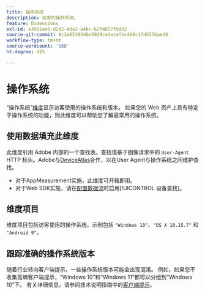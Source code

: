 ```yaml
---
title: 操作系统
description: 访客的操作系统。
feature: Dimensions
exl-id: e3911ae0-d242-4da2-a4bc-b2f4877f9dd2
source-git-commit: 9c3e65392d6e5929ce1ecefbc460c1fd5576aed8
workflow-type: tm+mt
source-wordcount: '168'
ht-degree: 42%

---
```


# 操作系统

“操作系统”[维度](overview.md)显示访客使用的操作系统和版本。 如果您的 Web 资产上具有特定于操作系统的功能，则此维度可以帮助您了解最常用的操作系统。

## 使用数据填充此维度

此维度引用 Adobe 内部的一个查找表。查找值基于图像请求中的 `User-Agent` HTTP 标头。Adobe与[DeviceAtlas](https://deviceatlas.com/)合作，以在User Agent与操作系统之间维护查找。

* 对于AppMeasurement实施，此维度可开箱即用。
* 对于Web SDK实施，请在[配置数据流](https://experienceleague.adobe.com/docs/experience-platform/datastreams/configure.html?lang=zh-Hans)时启用[!UICONTROL 设备查找]。

## 维度项目

维度项目包括访客使用的操作系统。示例包括 `"Windows 10"`、`"OS X 10.15.7"` 和 `"Android 9"`。

## 跟踪准确的操作系统版本

随着行业转向客户端提示，一些操作系统版本可能会出现混淆。 例如，如果您不收集高熵客户端提示，“Windows 10”和“Windows 11”都可以分组到“Windows 10”下。 有关详细信息，请参阅技术说明指南中的[客户端提示](/help/technotes/client-hints.md)。
